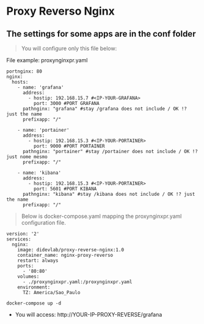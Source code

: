 # Proxy Reverso Nginx

## The settings for some apps are in the conf folder

> You will configure only this file below:

File example: proxynginxpr.yaml
```
portnginx: 80
nginx:
  hosts:
    - name: 'grafana'
      address:
        - hostip: 192.168.15.7 #<IP-YOUR-GRAFANA>
          port: 3000 #PORT GRAFANA
      pathnginx: "grafana" #stay /grafana does not include / OK !? just the name
      prefixapp: "/"

    - name: 'portainer'
      address:
        - hostip: 192.168.15.3 #<IP-YOUR-PORTAINER> 
          port: 9000 #PORT PORTAINER
      pathnginx: "portainer" #stay /portainer does not include / OK !? just nome mesmo
      prefixapp: "/"

    - name: 'kibana'
      address:
        - hostip: 192.168.15.3 #<IP-YOUR-PORTAINER> 
          port: 5601 #PORT KIBANA
      pathnginx: "kibana" #stay /kibana does not include / OK !? just the name
      prefixapp: "/"         
```


> Below is docker-compose.yaml mapping the proxynginxpr.yaml configuration file.

```
version: '2'
services:
  nginx:
    image: didevlab/proxy-reverse-nginx:1.0
    container_name: nginx-proxy-reverso
    restart: always
    ports:
      - '80:80'
    volumes:
      - ./proxynginxpr.yaml:/proxynginxpr.yaml
    environment:
      TZ: America/Sao_Paulo
```

```
docker-compose up -d
```
- You will access: http://YOUR-IP-PROXY-REVERSE/grafana